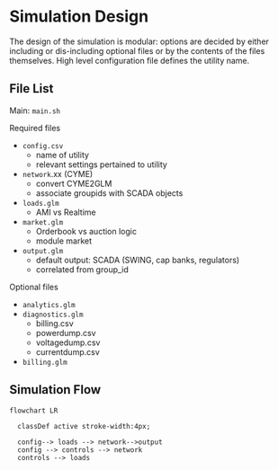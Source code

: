 # Simulation Design 

The design of the simulation is modular: options are decided by either including or dis-including optional files or by the contents of the files themselves. High level configuration file defines the utility name. 

## File List 

Main: `main.sh`


Required files
* `config.csv` 
  - name of utility 
  - relevant settings pertained to utility
* `network`.xx (CYME)
  - convert CYME2GLM
  - associate groupids with SCADA objects 
* `loads.glm`
  - AMI vs Realtime
* `market.glm` 
  - Orderbook vs auction logic 
  - module market
* `output.glm`
  - default output: SCADA (SWING, cap banks, regulators)
  - correlated from group_id
  
Optional files
* `analytics.glm`
* `diagnostics.glm`
  - billing.csv 
  - powerdump.csv
  - voltagedump.csv
  - currentdump.csv
* `billing.glm` 




## Simulation Flow 

```mermaid 
flowchart LR 

  classDef active stroke-width:4px;
  
  config--> loads --> network-->output
  config --> controls --> network
  controls --> loads
  

```
